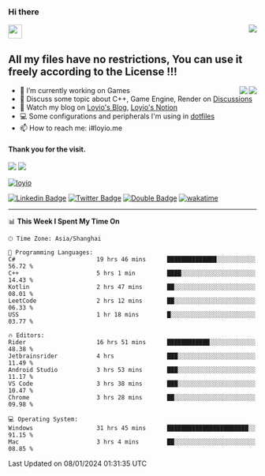 <h3 align="left">Hi there</h3>
<img src='https://em-content.zobj.net/source/animated-noto-color-emoji/356/waving-hand_light-skin-tone_1f44b-1f3fb_1f3fb.gif' width='28' />
<a align="right" href="https://github.com/loyio/loyio/blob/master/STAR/README.md"><img align="right" src="https://img.shields.io/badge/LOYIO-STAR-green" /></a>

## All my files have no restrictions, You can use it freely according to the License !!!

<a href="https://github.com/loyio#gh-light-mode-only">
     <img align="right"  src="https://loy-readme.vercel.app/api/top-langs/?username=loyio&langs_count=6&hide=css,html,jupyter%20notebook" />
</a>

<a href="https://github.com/loyio#gh-dark-mode-only">
  <img align="right"  src="https://loy-readme.vercel.app/api/top-langs/?username=loyio&langs_count=6&theme=slateorange&hide=css,html,jupyter%20notebook" />
</a>



- 🔭 I’m currently working on Games
- 💬 Discuss some topic about C++, Game Engine, Render on [Discussions](https://github.com/loyio/loyio/discussions)
- 📔 Watch my blog on [Loyio's Blog](https://loyio.me), [Loyio's Notion](https://loyio.notion.site/loyio/Loyio-s-Dashboard-2f56bd29222a445ea9d9e8802a1ac83b)
- 💻 Some configurations and peripherals I'm using in [dotfiles](https://github.com/loyio/dotfiles)
- 📫 How to reach me: i#loyio.me


#### Thank you for the visit.
<img src="http://profile-counter.glitch.me/loyio/count.svg" />

<img src="https://loy-readme.vercel.app/api?username=loyio&show_icons=true&hide=stars&include_all_commits=true&hide_title=true&theme=slateorange" />

     

[![loyio](https://github-profile-trophy.vercel.app/?username=loyio&theme=onedark&column=4)](https://github.com/loyio)

[![Linkedin Badge](https://img.shields.io/badge/-@loyio-0077b5?style=flat-square&logo=Linkedin&logoColor=white&labelColor=0077b5&link=https://www.linkedin.com/in/loyio-hex-363172158/)](https://www.linkedin.com/in/loyio-hex-363172158/)
[![Twitter Badge](https://img.shields.io/badge/-@loyiome-000000?style=flat-square&labelColor=000000&logo=x&logoColor=white&link=https://twitter.com/loyiome)](https://twitter.com/loyiome)
[![Double Badge](https://img.shields.io/badge/@loyio-007722?style=flat&logo=Douban&logoColor=white)](https://www.douban.com/people/susmote)
[![wakatime](https://wakatime.com/badge/user/c0ddc104-5a20-41d1-ab9a-c4d9ea20a4d9.svg)](https://wakatime.com/@c0ddc104-5a20-41d1-ab9a-c4d9ea20a4d9)

-------
<!--START_SECTION:waka-->
📊 **This Week I Spent My Time On** 

```text
🕑︎ Time Zone: Asia/Shanghai

💬 Programming Languages: 
C#                       19 hrs 46 mins      ██████████████░░░░░░░░░░░   56.72 % 
C++                      5 hrs 1 min         ████░░░░░░░░░░░░░░░░░░░░░   14.43 % 
Kotlin                   2 hrs 47 mins       ██░░░░░░░░░░░░░░░░░░░░░░░   08.01 % 
LeetCode                 2 hrs 12 mins       ██░░░░░░░░░░░░░░░░░░░░░░░   06.33 % 
USS                      1 hr 18 mins        █░░░░░░░░░░░░░░░░░░░░░░░░   03.77 % 

🔥 Editors: 
Rider                    16 hrs 51 mins      ████████████░░░░░░░░░░░░░   48.38 % 
Jetbrainsrider           4 hrs               ███░░░░░░░░░░░░░░░░░░░░░░   11.49 % 
Android Studio           3 hrs 53 mins       ███░░░░░░░░░░░░░░░░░░░░░░   11.17 % 
VS Code                  3 hrs 38 mins       ███░░░░░░░░░░░░░░░░░░░░░░   10.47 % 
Chrome                   3 hrs 28 mins       ██░░░░░░░░░░░░░░░░░░░░░░░   09.98 % 

💻 Operating System: 
Windows                  31 hrs 45 mins      ███████████████████████░░   91.15 % 
Mac                      3 hrs 4 mins        ██░░░░░░░░░░░░░░░░░░░░░░░   08.85 % 
```


 Last Updated on 08/01/2024 01:31:35 UTC
<!--END_SECTION:waka-->
